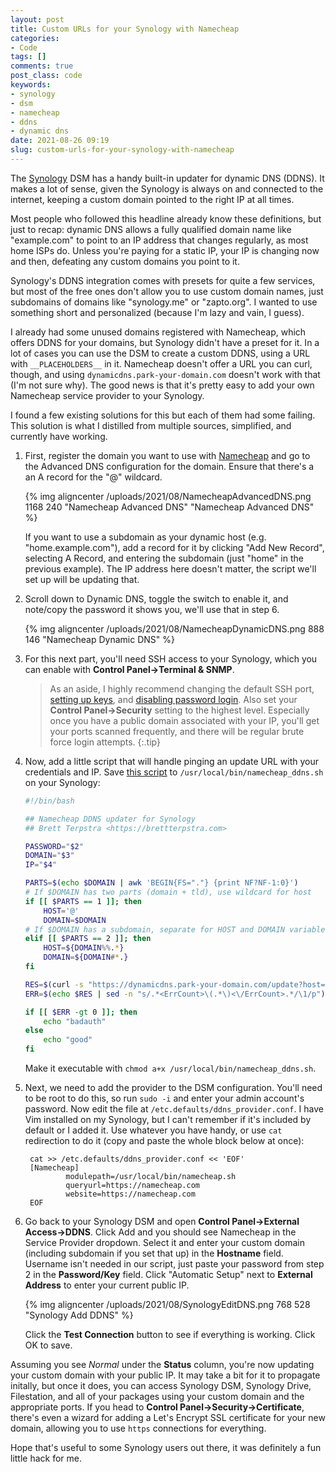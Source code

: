 ```yaml
---
layout: post
title: Custom URLs for your Synology with Namecheap
categories:
- Code
tags: []
comments: true
post_class: code
keywords:
- synology
- dsm
- namecheap
- ddns
- dynamic dns
date: 2021-08-26 09:19
slug: custom-urls-for-your-synology-with-namecheap
---
```

The [Synology](https://www.synology.com/en-global) DSM has a handy built-in updater for dynamic DNS (DDNS). It makes a lot of sense, given the Synology is always on and connected to the internet, keeping a custom domain pointed to the right IP at all times.

Most people who followed this headline already know these definitions, but just to recap: dynamic DNS allows a fully qualified domain name like "example.com" to point to an IP address that changes regularly, as most home ISPs do. Unless you're paying for a static IP, your IP is changing now and then, defeating any custom domains you point to it.

Synology's DDNS integration comes with presets for quite a few services, but most of the free ones don't allow you to use custom domain names, just subdomains of domains like "synology.me" or "zapto.org". I wanted to use something short and personalized (because I'm lazy and vain, I guess).

I already had some unused domains registered with Namecheap, which offers DDNS for your domains, but Synology didn't have a preset for it. In a lot of cases you can use the DSM to create a custom DDNS, using a URL with `__PLACEHOLDERS__` in it. Namecheap doesn't offer a URL you can curl, though, and using `dynamicdns.park-your-domain.com` doesn't work with that (I'm not sure why). The good news is that it's pretty easy to add your own Namecheap service provider to your Synology.

I found a few existing solutions for this but each of them had some failing. This solution is what I distilled from multiple sources, simplified, and currently have working.

1. First, register the domain you want to use with [Namecheap](https://www.namecheap.com/) and go to the Advanced DNS configuration for the domain. Ensure that there's a an A record for the "@" wildcard.

	{% img aligncenter /uploads/2021/08/NamecheapAdvancedDNS.png 1168 240 "Namecheap Advanced DNS" "Namecheap Advanced DNS" %}

	If you want to use a subdomain as your dynamic host (e.g. "home.example.com"), add a record for it by clicking "Add New Record", selecting A Record, and entering the subdomain (just "home" in the previous example). The IP address here doesn't matter, the script we'll set up will be updating that.

2. Scroll down to Dynamic DNS, toggle the switch to enable it, and note/copy the password it shows you, we'll use that in step 6.

	{% img aligncenter /uploads/2021/08/NamecheapDynamicDNS.png 888 146 "Namecheap Dynamic DNS" %}

3. For this next part, you'll need SSH access to your Synology, which you can enable with **Control Panel->Terminal & SNMP**.

	> As an aside, I highly recommend changing the default SSH port, [setting up keys](https://silica.io/using-ssh-key-authentification-on-a-synology-nas-for-remote-rsync-backups/), and [disabling password login](https://linuxhandbook.com/ssh-disable-password-authentication/). Also set your **Control Panel->Security** setting to the highest level. Especially once you have a public domain associated with your IP, you'll get your ports scanned frequently, and there will be regular brute force login attempts.
	{:.tip}

4. Now, add a little script that will handle pinging an update URL with your credentials and IP. Save [this script](https://gist.github.com/fab7137c71d951d36b166622a4d5800d) to `/usr/local/bin/namecheap_ddns.sh` on your Synology:

	```bash
	#!/bin/bash

	## Namecheap DDNS updater for Synology
	## Brett Terpstra <https://brettterpstra.com>

	PASSWORD="$2"
	DOMAIN="$3"
	IP="$4"

	PARTS=$(echo $DOMAIN | awk 'BEGIN{FS="."} {print NF?NF-1:0}')
	# If $DOMAIN has two parts (domain + tld), use wildcard for host
	if [[ $PARTS == 1 ]]; then
	    HOST='@'
	    DOMAIN=$DOMAIN
	# If $DOMAIN has a subdomain, separate for HOST and DOMAIN variables
	elif [[ $PARTS == 2 ]]; then
	    HOST=${DOMAIN%%.*}
	    DOMAIN=${DOMAIN#*.}
	fi

	RES=$(curl -s "https://dynamicdns.park-your-domain.com/update?host=$HOST&domain=$DOMAIN&password=$PASSWORD&ip=$IP")
	ERR=$(echo $RES | sed -n "s/.*<ErrCount>\(.*\)<\/ErrCount>.*/\1/p")

	if [[ $ERR -gt 0 ]]; then
	    echo "badauth"
	else
	    echo "good"
	fi
	```

	Make it executable with `chmod a+x /usr/local/bin/namecheap_ddns.sh`.

5. Next, we need to add the provider to the DSM configuration. You'll need to be root to do this, so run `sudo -i` and enter your admin account's password. Now edit the file at `/etc.defaults/ddns_provider.conf`. I have Vim installed on my Synology, but I can't remember if it's included by default or I added it. Use whatever you have handy, or use `cat` redirection to do it (copy and paste the whole block below at once):

		cat >> /etc.defaults/ddns_provider.conf << 'EOF'
		[Namecheap]
		        modulepath=/usr/local/bin/namecheap.sh
		        queryurl=https://namecheap.com
		        website=https://namecheap.com
		EOF

6. Go back to your Synology DSM and open **Control Panel->External Access->DDNS**. Click Add and you should see Namecheap in the Service Provider dropdown. Select it and enter your custom domain (including subdomain if you set that up) in the **Hostname** field. Username isn't needed in our script, just paste your password from step 2 in the **Password/Key** field. Click "Automatic Setup" next to **External Address** to enter your current public IP.

	{% img aligncenter /uploads/2021/08/SynologyEditDNS.png 768 528 "Synology Add DDNS" %}

	Click the **Test Connection** button to see if everything is working. Click OK to save.

Assuming you see *Normal* under the **Status** column, you're now updating your custom domain with your public IP. It may take a bit for it to propagate initally, but once it does, you can access Synology DSM, Synology Drive, Filestation, and all of your packages using your custom domain and the appropriate ports. If you head to **Control Panel->Security->Certificate**, there's even a wizard for adding a Let's Encrypt SSL certificate for your new domain, allowing you to use `https` connections for everything.

Hope that's useful to some Synology users out there, it was definitely a fun little hack for me.
